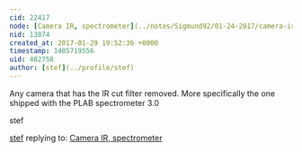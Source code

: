```yaml
---
cid: 22417
node: [Camera IR, spectrometer](../notes/Sigmund92/01-24-2017/camera-ir-spectrometer)
nid: 13874
created_at: 2017-01-29 19:52:36 +0000
timestamp: 1485719556
uid: 482758
author: [stef](../profile/stef)
---
```


Any camera that has the IR cut filter removed. More specifically the one shipped with the PLAB spectrometer 3.0

stef

[stef](../profile/stef) replying to: [Camera IR, spectrometer](../notes/Sigmund92/01-24-2017/camera-ir-spectrometer)

